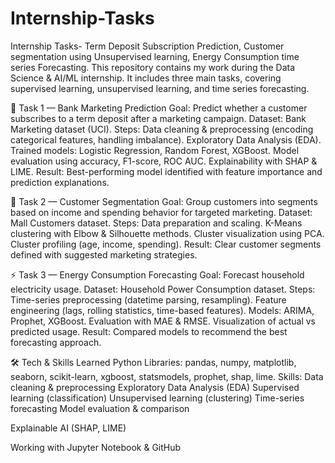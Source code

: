 # Internship-Tasks
Internship Tasks- Term Deposit Subscription Prediction, Customer segmentation using Unsupervised learning, Energy Consumption time series Forecasting.
This repository contains my work during the Data Science & AI/ML internship. It includes three main tasks, covering supervised learning, unsupervised learning, and time series forecasting.

🏦 Task 1 — Bank Marketing Prediction
Goal: Predict whether a customer subscribes to a term deposit after a marketing campaign.
Dataset: Bank Marketing dataset (UCI).
Steps:
Data cleaning & preprocessing (encoding categorical features, handling imbalance).
Exploratory Data Analysis (EDA).
Trained models: Logistic Regression, Random Forest, XGBoost.
Model evaluation using accuracy, F1-score, ROC AUC.
Explainability with SHAP & LIME.
Result: Best-performing model identified with feature importance and prediction explanations.

👥 Task 2 — Customer Segmentation
Goal: Group customers into segments based on income and spending behavior for targeted marketing.
Dataset: Mall Customers dataset.
Steps:
Data preparation and scaling.
K-Means clustering with Elbow & Silhouette methods.
Cluster visualization using PCA.
Cluster profiling (age, income, spending).
Result: Clear customer segments defined with suggested marketing strategies.

⚡ Task 3 — Energy Consumption Forecasting
Goal: Forecast household electricity usage.
Dataset: Household Power Consumption dataset.
Steps:
Time-series preprocessing (datetime parsing, resampling).
Feature engineering (lags, rolling statistics, time-based features).
Models: ARIMA, Prophet, XGBoost.
Evaluation with MAE & RMSE.
Visualization of actual vs predicted usage.
Result: Compared models to recommend the best forecasting approach.

🛠️ Tech & Skills Learned
Python Libraries: pandas, numpy, matplotlib, seaborn, scikit-learn, xgboost, statsmodels, prophet, shap, lime.
Skills:
Data cleaning & preprocessing
Exploratory Data Analysis (EDA)
Supervised learning (classification)
Unsupervised learning (clustering)
Time-series forecasting
Model evaluation & comparison

Explainable AI (SHAP, LIME)

Working with Jupyter Notebook & GitHub
